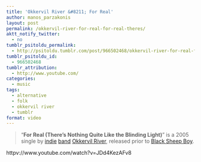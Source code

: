 ```yaml
---
title: 'Okkervil River &#8211; For Real'
author: manos_parzakonis
layout: post
permalink: /okkervil-river-for-real-for-real-theres/
aktt_notify_twitter:
  - no
tumblr_psitoldu_permalink:
  - http://psitoldu.tumblr.com/post/966502468/okkervil-river-for-real-for-real-theres
tumblr_psitoldu_id:
  - 966502468
tumblr_attribution:
  - http://www.youtube.com/
categories:
  - music
tags:
  - alternative
  - folk
  - okkervil river
  - tumblr
format: video
---
```

> <p id="watch-headline-title">
>   “<strong>For Real (There’s Nothing Quite Like the Blinding Light)</strong>” is a 2005 single by <a title="Indie (music)" href="http://en.wikipedia.org/wiki/Indie_%28music%29" target="_blank">indie</a> <a title="Band (music)" href="http://en.wikipedia.org/wiki/Band_%28music%29" target="_blank">band</a> <a title="Okkervil River (band)" href="http://en.wikipedia.org/wiki/Okkervil_River_%28band%29" target="_blank">Okkervil River</a>, released prior to <a title="Black Sheep Boy" href="http://en.wikipedia.org/wiki/Black_Sheep_Boy" target="_blank">Black Sheep Boy</a>.
> </p>

<div class="attribution">
  httpv://www.youtube.com/watch?v=JDd4KezAFv8
</div>